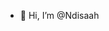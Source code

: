 - 👋 Hi, I’m @Ndisaah


<!---
Ndisaah/Ndisaah is a ✨ special ✨ repository because its `README.md` (this file) appears on your GitHub profile.
You can click the Preview link to take a look at your changes.
--->
